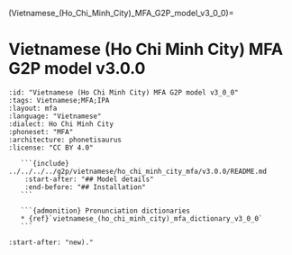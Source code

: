 (Vietnamese_(Ho_Chi_Minh_City)_MFA_G2P_model_v3_0_0)=
# Vietnamese (Ho Chi Minh City) MFA G2P model v3.0.0

``````{g2p} Vietnamese (Ho Chi Minh City) MFA G2P model v3.0.0
:id: "Vietnamese (Ho Chi Minh City) MFA G2P model v3_0_0"
:tags: Vietnamese;MFA;IPA
:layout: mfa
:language: "Vietnamese"
:dialect: Ho Chi Minh City
:phoneset: "MFA"
:architecture: phonetisaurus
:license: "CC BY 4.0"

   ```{include} ../../../../g2p/vietnamese/ho_chi_minh_city_mfa/v3.0.0/README.md
    :start-after: "## Model details"
    :end-before: "## Installation"
   ```

   ```{admonition} Pronunciation dictionaries
   * {ref}`vietnamese_(ho_chi_minh_city)_mfa_dictionary_v3_0_0`
   ```
``````

```{include} ../../../../g2p/vietnamese/ho_chi_minh_city_mfa/v3.0.0/README.md
:start-after: "new)."
```
